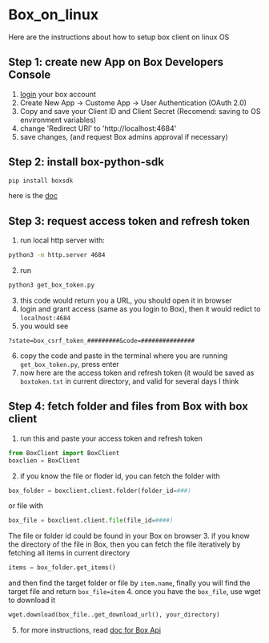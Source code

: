 # Box_on_linux
Here are the instructions about how to setup box client on linux OS

## Step 1: create new App on Box Developers Console
1. [login](https://utexas.app.box.com/developers/console) your box account
2. Create New App -> Custome App -> User Authentication (OAuth 2.0)
3. Copy and save your Client ID and Client Secret (Recomend: saving to OS environment variables)
4. change 'Redirect URI' to 'http://localhost:4684'
5. save changes, (and request Box admins approval if necessary)

## Step 2: install box-python-sdk
```bash
pip install boxsdk
```

here is the [doc](https://github.com/box/box-python-sdk)

## Step 3: request access token and refresh token
1. run local http server with: 
```bash
python3 -m http.server 4684
```
2. run 
```bash
python3 get_box_token.py
```
3. this code would return you a URL, you should open it in browser
4. login and grant access (same as you login to Box), then it would redict to `localhost:4684`
5. you would see 
```
?state=box_csrf_token_#########&code=###############
```
6. copy the code and paste in the terminal where you are running `get_box_token.py`, press enter
7. now here are the access token and refresh token (it would be saved as `boxtoken.txt` in current directory, and valid for several days I think

## Step 4: fetch folder and files from Box with box client
1. run this and paste your access token and refresh token
```python
from BoxClient import BoxClient
boxclien = BoxClient
```
2. if you know the file or floder id, you can fetch the folder with 
```python
box_folder = boxclient.client.folder(folder_id=###)
```
or file with 
```python
box_file = boxclient.client.file(file_id=####)
```
The file or folder id could be found in your Box on browser
3. if you know the directory of the file in Box, then you can fetch the file iteratively by fetching all items in current directory 
```python
items = box_folder.get_items()
```
and then find the target folder or file by `item.name`, finally you will find the target file and return `box_file=item`
4. once you have the `box_file`, use wget to download it 
```python
wget.download(box_file..get_download_url(), your_directory)
```
5. for more instructions, read [doc for Box Api](https://developer.box.com/reference/)

